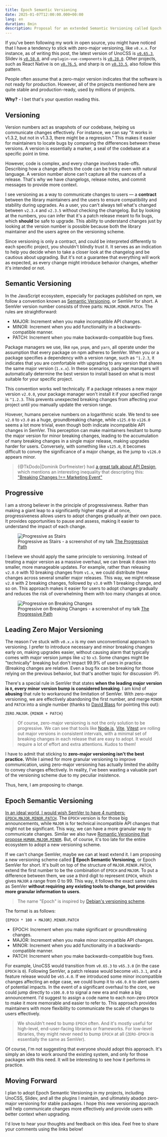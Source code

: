 ```yaml
---
title: Epoch Semantic Versioning
date: 2025-01-07T12:00:00.000+00:00
lang: en
duration: 8min
description: Proposal for an extended Semantic Versioning called Epoch SemVer to provide more granular versioning information to users.
---
```


If you've been following my work in open source, you might have noticed that I have a tendency to stick with zero-major versioning, like `v0.x.x`. For instance, as of writing this post, the latest version of UnoCSS is [`v0.65.3`](https://github.com/unocss/unocss/releases/tag/v0.65.3), Slidev is [`v0.50.0`](https://github.com/slidevjs/slidev/releases/tag/v0.50.0), and `unplugin-vue-components` is [`v0.28.0`](https://github.com/unplugin/unplugin-vue-components/releases/tag/v0.28.0). Other projects, such as React Native is on [`v0.76.5`](https://github.com/facebook/react-native/releases/tag/v0.76.5), and sharp is on [`v0.33.5`](https://github.com/lovell/sharp/releases/tag/v0.33.5), also follow this pattern.

People often assume that a zero-major version indicates that the software is not ready for production. However, all of the projects mentioned here are quite stable and production-ready, used by millions of projects.

**Why?** - I bet that's your question reading this.

## Versioning

Version numbers act as snapshots of our codebase, helping us communicate changes effectively. For instance, we can say "it works in v1.3.2, but not in v1.3.3, there might be a regression." This makes it easier for maintainers to locate bugs by comparing the differences between these versions. A version is essentially a marker, a seal of the codebase at a specific point in time.

However, code is complex, and every change involves trade-offs. Describing how a change affects the code can be tricky even with natural language. A version number alone can't capture all the nuances of a release. That's why we have changelogs, release notes, and commit messages to provide more context.

I see versioning as a way to communicate changes to users — a **contract** between the library maintainers and the users to ensure compatibility and stability during upgrades. As a user, you can't always tell what's changed between `v2.3.4` and `v2.3.5` without checking the changelog. But by looking at the numbers, you can infer that it's a patch release meant to fix bugs, which **should** be safe to upgrade. This ability to understand changes just by looking at the version number is possible because both the library maintainer and the users agree on the versioning scheme.

Since versioning is only a contract, and could be interpreted differently to each specific project, you shouldn't blindly trust it. It serves as an indication to help you decide when to take a closer look at the changelog and be cautious about upgrading. But it's not a guarantee that everything will work as expected, as every change might introduce behavior changes, whether it's intended or not.

## Semantic Versioning

In the JavaScript ecosystem, especially for packages published on npm, we follow a convention known as [Semantic Versioning](https://semver.org/), or SemVer for short. A SemVer version number consists of three parts: `MAJOR.MINOR.PATCH`. The rules are straightforward:

- <span font-bold font-mono text-amber>MAJOR</span>: Increment when you make incompatible API changes.
- <span font-bold font-mono text-lime>MINOR</span>: Increment when you add functionality in a backwards-compatible manner.
- <span font-bold font-mono text-blue>PATCH</span>: Increment when you make backwards-compatible bug fixes.

Package managers we use, like `npm`, `pnpm`, and `yarn`, all operate under the assumption that every package on npm adheres to SemVer. When you or a package specifies a dependency with a version range, such as `^1.2.3`, it indicates that you are comfortable with upgrading to any version that shares the same major version (`1.x.x`). In these scenarios, package managers will automatically determine the best version to install based on what is most suitable for your specific project.

This convention works well technically. If a package releases a new major version `v2.0.0`, your package manager won't install it if your specified range is `^1.2.3`. This prevents unexpected breaking changes from affecting your project until you manually update the version range.

Hovever, humans perceive numbers on a logarithmic scale. We tend to see `v2.0` to `v3.0` as a huge, groundbreaking change, while `v125.0` to `v126.0` seems a lot more trivial, even though both indicate incompatible API changes in SemVer. This perception can make maintainers hesitant to bump the major version for minor breaking changes, leading to the accumulation of many breaking changes in a single major release, making upgrades harder for users. Conversely, with something like `v125.0`, it becomes difficult to convey the significance of a major change, as the jump to `v126.0` appears minor.

> {@TkDodo|Dominik Dorfmeister} had [a great talk about API Design](https://tkdodo.eu/blog/react-query-api-design-lessons-learned), which mentions an interesting inequality that descripting this: ["Breaking Changes !== Marketing Event"](https://tkdodo.eu/blog/react-query-api-design-lessons-learned?page=30)

## Progressive

I am a strong believer in the principle of progressiveness. Rather than making a giant leap to a significantly higher stage all at once, progressiveness allows users to adopt changes gradually at their own pace. It provides opportunities to pause and assess, making it easier to understand the impact of each change.

<figure text-center>
  <img src="/images/epoch-semver-progressive-1.png" alt="Progressive as Stairs" border="~ base rounded-xl">
  <figcaption>Progressive as Stairs - a screenshot of my talk <a italic font-serif href="/talks#the-progressive-path" target="_blank">The Progressive Path</a></figcaption>
</figure>

I believe we should apply the same principle to versioning. Instead of treating a major version as a massive overhaul, we can break it down into smaller, more manageable updates. For example, rather than releasing `v2.0.0` with 10 breaking changes from `v1.x`, we could distribute these changes across several smaller major releases. This way, we might release `v2.0` with 2 breaking changes, followed by `v3.0` with 1 breaking change, and so on. This approach makes it easier for users to adopt changes gradually and reduces the risk of overwhelming them with too many changes at once.

<figure text-center>
  <img src="/images/epoch-semver-progressive-2.png" alt="Progressive on Breaking Changes" border="~ base rounded-xl">
  <figcaption>Progressive on Breaking Changes - a screenshot of my talk <a italic font-serif href="/talks#the-progressive-path" target="_blank">The Progressive Path</a></figcaption>
</figure>

## Leading Zero Major Versioning

The reason I've stuck with `v0.x.x` is my own unconventional approach to versioning. I prefer to introduce necessary and minor breaking changes early on, making upgrades easier, without causing alarm that typically comes with major version jumps like `v2` to `v3`. Some changes might be "technically" breaking but don't impact 99.9% of users in practice. (Breaking changes are relative. Even a bug fix can be breaking for those relying on the previous behavior, but that's another topic for discussion :P).

There's a special rule in SemVer that states **when the leading major version is `0`, every minor version bump is considered breaking**. I am kind of **abusing** that rule to workaround the limitation of SemVer. With zero-major versioning, we are effectively abandoning the first number, and merge `MINOR` and `PATCH` into a single number (thanks to [David Blass](https://x.com/ssalbdivad/status/1876614090623431116) for pointing this out):

<div py4>
  <code important="text-xl text-gray"><span line-through>ZERO</span>.<span font-bold text-amber>MAJOR</span>.{<span font-bold text-lime>MINOR</span> + <span font-bold text-blue>PATCH</span>}</code>
</div>

> Of course, zero-major versioning is not the only solution to be progressive. We can see that tools like [Node.js](https://nodejs.org/en), [Vite](https://vite.dev/), [Vitest](https://vitest.dev/) are rolling out major versions in consistent intervals, with a minimal set of breaking changes in each release that are easy to adopt. It would require a lot of effort and extra attentions. Kudos to them!

I have to admit that sticking to **zero-major versioning isn't the best practice.** While I aimed for more granular versioning to improve communication, using zero-major versioning has actually limited the ability to convey changes effectively. In reality, I've been wasting a valuable part of the versioning scheme due to my peculiar insistence.

Thus, here, I am proposing to change.

## Epoch Semantic Versioning

[In an ideal world, I would wish SemVer to have 4 numbers: `EPOCH.MAJOR.MINOR.PATCH`](https://x.com/antfu7/status/1679184417930059777). The `EPOCH` version is for those big announcements, while `MAJOR` is for technical incompatible API changes that might not be significant. This way, we can have a more granular way to communicate changes. Similar we also have [Romantic Versioning that propose `HUMAN.MAJOR.MINOR`](https://github.com/romversioning/romver). But, of course, it's too late for the entire ecosystem to adopt a new versioning scheme.

If we can't change SemVer, maybe we can at least extend it. I am proposing a new versioning scheme called **🗿 Epoch Semantic Versioning**, or Epoch SemVer for short. It's built on top of the structure of `MAJOR.MINOR.PATCH`, extend the first number to be the combination of `EPOCH` and `MAJOR`. To put a difference between them, we use a third digit to represent `EPOCH`, which gives `MAJOR` a range from 0 to 99. This way, it follows the exact same rules as SemVer **without requiring any existing tools to change, but provides more granular information to users**.

> The name "Epoch" is inspired by [Debian's versioning scheme](https://manpages.debian.org/stretch/dpkg-dev/deb-version.5.en.html).

The format is as follows:

<div py4>
  <code important="text-xl text-gray">{<span font-bold text-violet>EPOCH</span> * 100 + <span font-bold text-amber>MAJOR</span>}.<span font-bold text-lime>MINOR</span>.<span font-bold text-blue>PATCH</span></code>
</div>

- <span font-bold font-mono text-violet>EPOCH</span>: Increment when you make significant or groundbreaking changes.
- <span font-bold font-mono text-amber>MAJOR</span>: Increment when you make minor incompatible API changes.
- <span font-bold font-mono text-lime>MINOR</span>: Increment when you add functionality in a backwards-compatible manner.
- <span font-bold font-mono text-blue>PATCH</span>: Increment when you make backwards-compatible bug fixes.

For example, UnoCSS would transition from `v0.65.3` to `v65.3.0` (in the case `EPOCH` is `0`). Following SemVer, a patch release would become `v65.3.1`, and a feature release would be `v65.4.0`. If we introduced some minor incompatible changes affecting an edge case, we could bump it to `v66.0.0` to alert users of potential impacts. In the event of a significant overhaul to the core, we could jump directly to `v100.0.0` to signal a new era and make a big announcement. I'd suggest to assign a code name to each non-zero `EPOCH` to make it more memorable and easier to refer to. This approach provides maintainers with more flexibility to communicate the scale of changes to users effectively.

> We shouldn't need to bump `EPOCH` often. And it's mostly useful for high-level, end-user-facing libraries or frameworks. For low-level libraries, they might never need to bump `EPOCH` at all (`ZERO-EPOCH` is essentially the same as SemVer).

Of course, I'm not suggesting that everyone should adopt this approach. It's simply an idea to work around the existing system, and only for those packages with this need. It will be interesting to see how it performs in practice.

## Moving Forward

I plan to adopt Epoch Semantic Versioning in my projects, including UnoCSS, Slidev, and all the plugins I maintain, and ultimately abadon zero-major versioning for stable packages. I hope this new versioning approach will help communicate changes more effectively and provide users with better context when upgrading.

I'd love to hear your thoughts and feedback on this idea. Feel free to share your comments using the links below!
